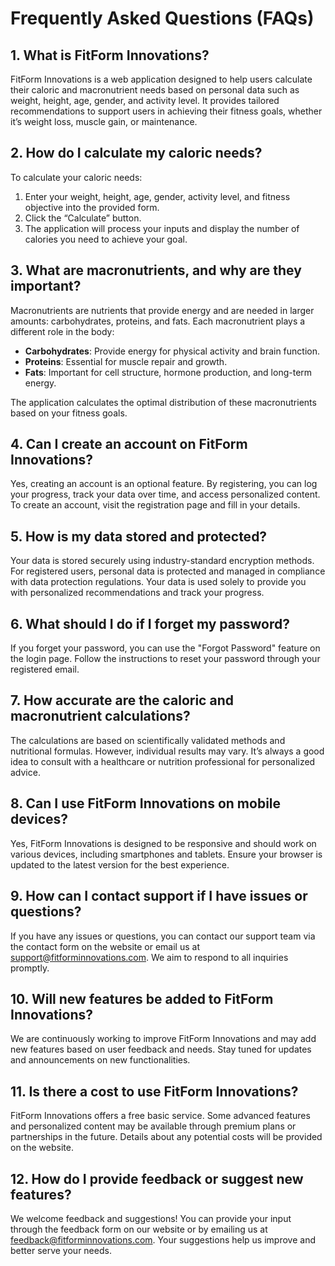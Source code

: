 # Frequently Asked Questions (FAQs)

## 1. What is FitForm Innovations?

FitForm Innovations is a web application designed to help users calculate their caloric and macronutrient needs based on personal data such as weight, height, age, gender, and activity level. It provides tailored recommendations to support users in achieving their fitness goals, whether it’s weight loss, muscle gain, or maintenance.

## 2. How do I calculate my caloric needs?

To calculate your caloric needs:
1. Enter your weight, height, age, gender, activity level, and fitness objective into the provided form.
2. Click the “Calculate” button.
3. The application will process your inputs and display the number of calories you need to achieve your goal.

## 3. What are macronutrients, and why are they important?

Macronutrients are nutrients that provide energy and are needed in larger amounts: carbohydrates, proteins, and fats. Each macronutrient plays a different role in the body:
- **Carbohydrates**: Provide energy for physical activity and brain function.
- **Proteins**: Essential for muscle repair and growth.
- **Fats**: Important for cell structure, hormone production, and long-term energy.

The application calculates the optimal distribution of these macronutrients based on your fitness goals.

## 4. Can I create an account on FitForm Innovations?

Yes, creating an account is an optional feature. By registering, you can log your progress, track your data over time, and access personalized content. To create an account, visit the registration page and fill in your details.

## 5. How is my data stored and protected?

Your data is stored securely using industry-standard encryption methods. For registered users, personal data is protected and managed in compliance with data protection regulations. Your data is used solely to provide you with personalized recommendations and track your progress.

## 6. What should I do if I forget my password?

If you forget your password, you can use the "Forgot Password" feature on the login page. Follow the instructions to reset your password through your registered email.

## 7. How accurate are the caloric and macronutrient calculations?

The calculations are based on scientifically validated methods and nutritional formulas. However, individual results may vary. It’s always a good idea to consult with a healthcare or nutrition professional for personalized advice.

## 8. Can I use FitForm Innovations on mobile devices?

Yes, FitForm Innovations is designed to be responsive and should work on various devices, including smartphones and tablets. Ensure your browser is updated to the latest version for the best experience.

## 9. How can I contact support if I have issues or questions?

If you have any issues or questions, you can contact our support team via the contact form on the website or email us at support@fitforminnovations.com. We aim to respond to all inquiries promptly.

## 10. Will new features be added to FitForm Innovations?

We are continuously working to improve FitForm Innovations and may add new features based on user feedback and needs. Stay tuned for updates and announcements on new functionalities.

## 11. Is there a cost to use FitForm Innovations?

FitForm Innovations offers a free basic service. Some advanced features and personalized content may be available through premium plans or partnerships in the future. Details about any potential costs will be provided on the website.

## 12. How do I provide feedback or suggest new features?

We welcome feedback and suggestions! You can provide your input through the feedback form on our website or by emailing us at feedback@fitforminnovations.com. Your suggestions help us improve and better serve your needs.